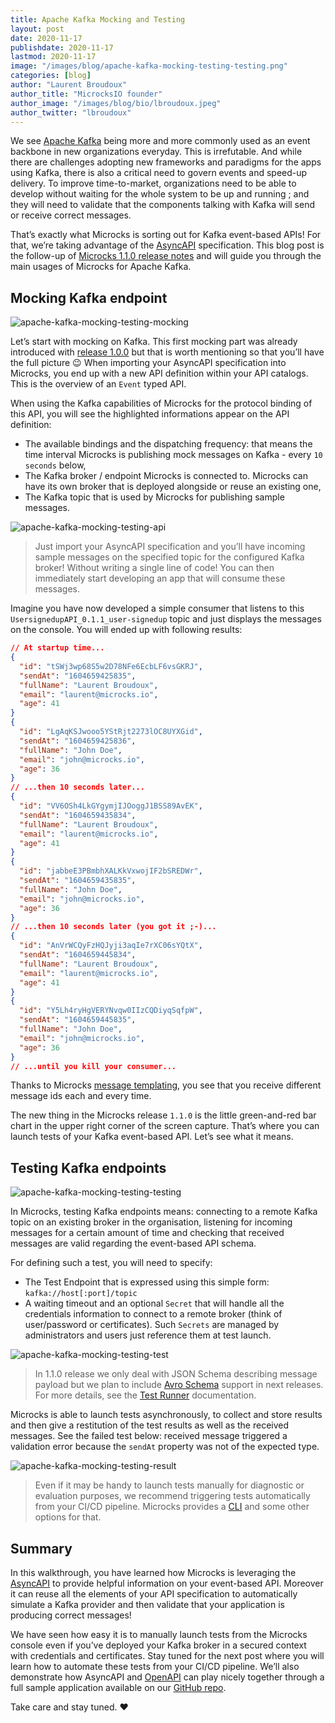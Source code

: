 ```yaml
---
title: Apache Kafka Mocking and Testing
layout: post
date: 2020-11-17
publishdate: 2020-11-17
lastmod: 2020-11-17
image: "/images/blog/apache-kafka-mocking-testing-testing.png"
categories: [blog]
author: "Laurent Broudoux"
author_title: "MicrocksIO founder"
author_image: "/images/blog/bio/lbroudoux.jpeg"
author_twitter: "lbroudoux"
---
```


We see [Apache Kafka](https://kafka.apache.org/) being more and more commonly used as an event backbone in new organizations everyday. This is irrefutable. And while there are challenges adopting new frameworks and paradigms for the apps using Kafka, there is also a critical need to govern events and speed-up delivery. To improve time-to-market, organizations need to be able to develop without waiting for the whole system to be up and running ; and they will need to validate that the components talking with Kafka will send or receive correct messages.

That’s exactly what Microcks is sorting out for Kafka event-based APIs! For that, we’re taking advantage of the [AsyncAPI](https://www.asyncapi.com/) specification. This blog post is the follow-up of [Microcks 1.1.0 release notes](https://microcks.io/blog/microcks-1.1.0-release/) and will guide you through the main usages of Microcks for Apache Kafka.


## Mocking Kafka endpoint

![apache-kafka-mocking-testing-mocking](/images/blog/apache-kafka-mocking-testing-mocking.png)

Let’s start with mocking on Kafka. This first mocking part was already introduced with [release 1.0.0](https://microcks.io/blog/microcks-1.0.0-release/) but that is worth mentioning so that you’ll have the full picture 😉 When importing your AsyncAPI specification into Microcks, you end up with a new API definition within your API catalogs. This is the overview of an `Event` typed API.

When using the Kafka capabilities of Microcks for the protocol binding of this API, you will see the highlighted informations appear on the API definition:

* The available bindings and the dispatching frequency: that means the time interval Microcks is publishing mock messages on Kafka - every `10 seconds` below,
* The Kafka broker / endpoint Microcks is connected to. Microcks can have its own broker that is deployed alongside or reuse an existing one,
* The Kafka topic that is used by Microcks for publishing sample messages.

![apache-kafka-mocking-testing-api](/images/blog/apache-kafka-mocking-testing-api.png)

> Just import your AsyncAPI specification and you’ll have incoming sample messages on the specified topic for the configured Kafka broker! Without writing a single line of code! You can then immediately start developing an app that will consume these messages.

Imagine you have now developed a simple consumer that listens to this `UsersignedupAPI_0.1.1_user-signedup` topic and just displays the messages on the console. You will ended up with following results:

```json
// At startup time...
{
  "id": "tSWj3wp68S5w2D78NFe6EcbLF6vsGKRJ",
  "sendAt": "1604659425835",
  "fullName": "Laurent Broudoux",
  "email": "laurent@microcks.io",
  "age": 41
}
{
  "id": "LgAqKSJwooo5YStRjt2273lOC8UYXGid",
  "sendAt": "1604659425836",
  "fullName": "John Doe",
  "email": "john@microcks.io",
  "age": 36
}
// ...then 10 seconds later...
{
  "id": "VV6OSh4LkGYgymjIJOoggJ1BSS89AvEK",
  "sendAt": "1604659435834",
  "fullName": "Laurent Broudoux",
  "email": "laurent@microcks.io",
  "age": 41
}
{
  "id": "jabbeE3PBmbhXALKkVxwojIF2bSREDWr",
  "sendAt": "1604659435835",
  "fullName": "John Doe",
  "email": "john@microcks.io",
  "age": 36
}
// ...then 10 seconds later (you got it ;-)...
{
  "id": "AnVrWCQyFzHQJyji3aqIe7rXC06sYQtX",
  "sendAt": "1604659445834",
  "fullName": "Laurent Broudoux",
  "email": "laurent@microcks.io",
  "age": 41
}
{
  "id": "Y5Lh4ryHgVERYNvqw0IIzCQDiyqSqfpW",
  "sendAt": "1604659445835",
  "fullName": "John Doe",
  "email": "john@microcks.io",
  "age": 36
}
// ...until you kill your consumer...
```

Thanks to Microcks [message templating](https://microcks.io/documentation/using/advanced/templates/), you see that you receive different message ids each and every time.

The new thing in the Microcks release `1.1.0` is the little green-and-red bar chart in the upper right corner of the screen capture. That’s where you can launch tests of your Kafka event-based API. Let’s see what it means.

## Testing Kafka endpoints

![apache-kafka-mocking-testing-testing](/images/blog/apache-kafka-mocking-testing-testing.png)

In Microcks, testing Kafka endpoints means: connecting to a remote Kafka topic on an existing broker in the organisation, listening for incoming messages for a certain amount of time and checking that received messages are valid regarding the event-based API schema.

For defining such a test, you will need to specify:
* The Test Endpoint that is expressed using this simple form: `kafka://host[:port]/topic`
* A waiting timeout and an optional `Secret` that will handle all the credentials information to connect to a remote broker (think of user/password or certificates). Such `Secrets` are managed by administrators and users just reference them at test launch.

![apache-kafka-mocking-testing-test](/images/blog/apache-kafka-mocking-testing-test.png)

> In 1.1.0 release we only deal with JSON Schema describing message payload but we plan to include [Avro Schema](http://avro.apache.org/docs/current/spec.html) support in next releases. For more details, see the [Test Runner](https://microcks.io/documentation/using/tests/#test-runner) documentation.

Microcks is able to launch tests asynchronously, to collect and store results and then give a restitution of the test results as well as the received messages. See the failed test below: received message triggered a validation error because the `sendAt` property was not of the expected type.

![apache-kafka-mocking-testing-result](/images/blog/apache-kafka-mocking-testing-result.png)

> Even if it may be handy to launch tests manually for diagnostic or evaluation purposes, we recommend triggering tests automatically from your CI/CD pipeline. Microcks provides a [CLI](https://microcks.io/documentation/automating/cli/) and some other options for that.

## Summary

In this walkthrough, you have learned how Microcks is leveraging the [AsyncAPI](https://www.asyncapi.com/) to provide helpful information on your event-based API. Moreover it can reuse all the elements of your API specification to automatically simulate a Kafka provider and then validate that your application is producing correct messages!

We have seen how easy it is to manually launch tests from the Microcks console even if you’ve deployed your Kafka broker in a secured context with credentials and certificates. Stay tuned for the next post where you will learn how to automate these tests from your CI/CD pipeline. We’ll also demonstrate how AsyncAPI and [OpenAPI](https://openapis.org) can play nicely together through a full sample application available on our [GitHub repo](https://github.com/microcks/api-lifecycle/tree/master/user-registration-demo).

Take care and stay tuned. ❤️
